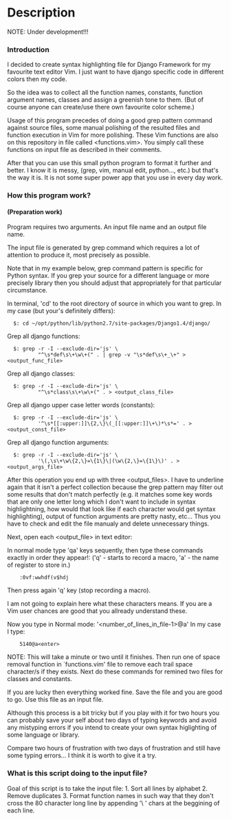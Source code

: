 Description
===========

NOTE: Under development!!!

### Introduction

I decided to create syntax highlighting file for Django Framework for my
favourite text editor Vim.  I just want to have django specific code in
different colors then my code.

So the idea was to collect all the function names, constants, function argument
names, classes and assign a greenish tone to them. (But of course anyone can
create/use there own favourite color scheme.)

Usage of this program precedes of doing a good grep pattern command against source
files, some manual polishing of the resulted files and function execution in
Vim for more polishing.  These Vim functions are also on this repository in file
called <functions.vim>.  You simply call these functions on input file as
described in their comments.

After that you can use this small python program to format it further and better.
I know it is messy, (grep, vim, manual edit, python..., etc.) but that's the
way it is. It is not some super power app that you use in every day work.


### How this program work?
####  (Preparation work)

Program requires two arguments. An input file name and an output file name.

The input file is generated by grep command which requires a lot of attention
to produce it, most precisely as possible.

Note that in my example below, grep command pattern is specific for Python syntax.
If you grep your source for a different language or more precisely library then
you should adjust that appropriately for that particular circumstance.

In terminal, 'cd' to the root directory of source in which you want to grep.
In my case (but your's definitely differs):
```
  $: cd ~/opt/python/lib/python2.7/site-packages/Django1.4/django/
```

Grep all django functions:
```
  $: grep -r -I --exclude-dir='js' \
          "^\s*def\s\+\w\+(" . | grep -v "\s*def\s\+_\+" ><output_func_file>
```

Grep all django classes:
```
  $: grep -r -I --exclude-dir='js' \
          "^\s*class\s\+\w\+(" . > <output_class_file>
```
Grep all django upper case letter words (constants):
```
  $: grep -r -I --exclude-dir='js' \
          '^\s*[[:upper:]]\{2,\}\(_[[:upper:]]\+\)*\s*=' . ><output_const_file>
```
Grep all django function arguments:
```
  $: grep -r -I --exclude-dir='js' \
          '\(,\s\+\w\{2,\}=\{1\}\|(\w\{2,\}=\{1\}\)' . ><output_args_file>
```

After this operation you end up with three <output_files>.
I have to underline again that it isn't a perfect collection because the grep pattern
may filter out some results that don't match perfectly (e.g. it matches
some key words that are only one letter long which I don't want to include in
syntax highlightning, how would that look like if each character would get
syntax highlighting), output of function arguments are pretty nasty, etc...
Thus you have to check and edit the file manualy and delete unnecessary things.

Next, open each <output_file> in text editor:

In normal mode type 'qa' keys sequently,
then type these commands exactly in order they appear!:
  ('q' - starts to record a macro, 'a' - the name of register to store in.)

```
    :0vf:wwhdf(v$hdj
```

Then press again 'q' key (stop recording a macro).

I am not going to explain here what these characters means. If you are a
Vim user chances are good that you allready understand these.

Now you type in Normal mode: '<number_of_lines_in_file-1>@a'
In my case I type:

```
    5140@a<enter>
```

NOTE: This will take a minute or two until it finishes.
Then run one of space removal function in `functions.vim' file to remove each
trail space character/s if they exists.
Next do these commands for remined two files for classes and constants.

If you are lucky then everything worked fine.
Save the file and you are good to go.
Use this file as an input file.

Although this process is a bit tricky but if you play with it for two hours you can
probably save your self about two days of typing keywords and avoid any mistyping
errors if you intend to create your own syntax higlighting of some language or library.

Compare two hours of frustration with two days of frustration and still have
some typing errors... I think it is worth to give it a try.


### What is this script doing to the input file?

Goal of this script is to take the input file:
    1. Sort all lines by alphabet
    2. Remove duplicates
    3. Format function names in such way that they don't cross the 80 character long line by appending '\ ' chars at the beggining of each line.
